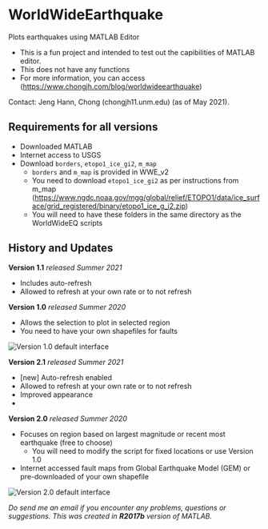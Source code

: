 # WorldWideEarthquake
Plots earthquakes using MATLAB Editor
- This is a fun project and intended to test out the capibilities of MATLAB editor. 
- This does not have any functions
- For more information, you can access (https://www.chongjh.com/blog/worldwideearthquake)

Contact: Jeng Hann, Chong (chongjh11.unm.edu) (as of May 2021). 
  

## Requirements for all versions
- Downloaded MATLAB 
- Internet access to USGS
- Download ```borders```, ```etopo1_ice_gi2```, ```m_map```
  - ```borders``` and ```m_map``` is provided in WWE_v2
  - You need to download ```etopo1_ice_gi2``` as per instructions from m_map    (https://www.ngdc.noaa.gov/mgg/global/relief/ETOPO1/data/ice_surface/grid_registered/binary/etopo1_ice_g_i2.zip)
  - You will need to have these folders in the same directory as the WorldWideEQ scripts

## History and Updates
**Version 1.1** _released Summer 2021_
  - Includes auto-refresh
  - Allowed to refresh at your own rate or to not refresh

**Version 1.0** _released Summer 2020_
- Allows the selection to plot in selected region
- You need to have your own shapefiles for faults 

![Version 1.0 default interface](https://github.com/jhchong11/WorldWideEarthquake/blob/master/Images/example2.png)

**Version 2.1**  _released Summer 2021_
  - [new] Auto-refresh enabled
  - Allowed to refresh at your own rate or to not refresh
  - Improved appearance 
  - 
**Version 2.0** _released Summer 2020_
- Focuses on region based on largest magnitude or recent most earthquake (free to choose)
  - You will need to modify the script for fixed locations or use Version 1.0
- Internet accessed fault maps from Global Earthquake Model (GEM) or pre-downloaded of your own shapefile

![Version 2.0 default interface](https://github.com/jhchong11/WorldWideEarthquake/blob/master/Images/example1.png)

_Do send me an email if you encounter any problems, questions or suggestions. This was created in **R2017b** version of MATLAB._
